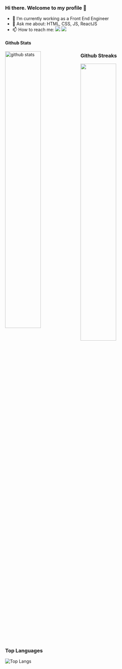 ### Hi there. Welcome to my profile 👋


- 🔭 I’m currently working as a Front End Engineer 
- 💬 Ask me about: HTML, CSS, JS, ReactJS
- 📫 How to reach me: <a href="mailto: veenu.n2009@gmail.com"><img src="https://img.shields.io/badge/Gmail-D14836?style=for-the-badge&logo=gmail&logoColor=white"></a> <a href="https://www.linkedin.com/in/vishaka-nagarajan/"><img src="https://img.shields.io/badge/LinkedIn-0077B5?style=for-the-badge&logo=linkedin&logoColor=white"></a>

#### Github Stats
<img src="https://github-readme-stats.vercel.app/api?username=vishaka27&show_icons=true&theme=gotham" alt="github stats" width="48%" align="left"/>










### Github Streaks
<img src="https://github-readme-streak-stats.herokuapp.com/?user=vishaka27&theme=dark" width="48%">




### Top Languages
 ![Top Langs](https://github-readme-stats.vercel.app/api/top-langs/?username=vishaka27&layout=compact)
